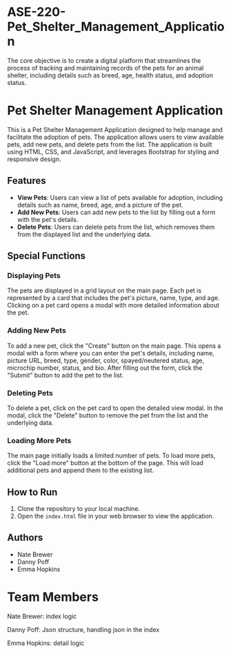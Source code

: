 # ASE-220-Pet_Shelter_Management_Application
The core objective is to create a digital platform that streamlines the process of tracking and maintaining records of the pets for an animal shelter, including details such as breed, age, health status, and adoption status. 

# Pet Shelter Management Application

This is a Pet Shelter Management Application designed to help manage and facilitate the adoption of pets. The application allows users to view available pets, add new pets, and delete pets from the list. The application is built using HTML, CSS, and JavaScript, and leverages Bootstrap for styling and responsive design.

## Features

- **View Pets**: Users can view a list of pets available for adoption, including details such as name, breed, age, and a picture of the pet.
- **Add New Pets**: Users can add new pets to the list by filling out a form with the pet's details.
- **Delete Pets**: Users can delete pets from the list, which removes them from the displayed list and the underlying data.

## Special Functions

### Displaying Pets

The pets are displayed in a grid layout on the main page. Each pet is represented by a card that includes the pet's picture, name, type, and age. Clicking on a pet card opens a modal with more detailed information about the pet.

### Adding New Pets

To add a new pet, click the "Create" button on the main page. This opens a modal with a form where you can enter the pet's details, including name, picture URL, breed, type, gender, color, spayed/neutered status, age, microchip number, status, and bio. After filling out the form, click the "Submit" button to add the pet to the list.

### Deleting Pets

To delete a pet, click on the pet card to open the detailed view modal. In the modal, click the "Delete" button to remove the pet from the list and the underlying data.

### Loading More Pets

The main page initially loads a limited number of pets. To load more pets, click the "Load more" button at the bottom of the page. This will load additional pets and append them to the existing list.

## How to Run

1. Clone the repository to your local machine.
2. Open the `index.html` file in your web browser to view the application.

## Authors

- Nate Brewer
- Danny Poff
- Emma Hopkins

# Team Members

  Nate Brewer: index logic
  
  Danny Poff: Json structure, handling json in the index
  
  Emma Hopkins: detail logic
